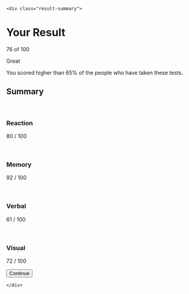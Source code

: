 <!DOCTYPE html>
<html lang="en">
<head>
  <meta charset="UTF-8">
  <meta http-equiv="X-UA-Compatible" content="IE=edge">
  <meta name="viewport" content="width=device-width, initial-scale=1.0">
  <title>FEM Results Summary</title>
  <link rel="stylesheet" href="style.css">
</head>
<body> 

  <main>

    <div class="result-summary">










<div class="results grid-flow"
     data-spacing="large">

  <h1 class="section-title">Your Result</h1>
  <p class="result-score"><span>76</span> of 100</p>

  <div class="grid-flow">
    <p class="result-rank">Great</p>
    <p>You scored higher than 65% of the people who have taken these tests.</p>
  </div>

</div>










<div class="summary grid-flow"
     data-spacing="large">

  <h2 class="section-title">Summary</h2>
  
  <div class="grid-flow">
    <div class="summary-item"
         data-item-type="accent-1">
      <div class="flex-group">
        <svg class="summary-icon" xmlns="http://www.w3.org/2000/svg" width="20" height="20" fill="none" viewBox="0 0 20 20"><path  stroke-linecap="round" stroke-linejoin="round" stroke-width="1.25" d="M10.833 8.333V2.5l-6.666 9.167h5V17.5l6.666-9.167h-5Z"/></svg>
        <h3 class="summary-item-title">Reaction</h3>
      </div>
      <p class="summary-score"><span>80</span> / 100</p>
    </div>
    <div class="summary-item"
         data-item-type="accent-2">
      <div class="flex-group">
        <svg class="summary-icon" xmlns="http://www.w3.org/2000/svg" width="20" height="20" fill="none" viewBox="0 0 20 20"><path  stroke-linecap="round" stroke-linejoin="round" stroke-width="1.25" d="M5.833 11.667a2.5 2.5 0 1 0 .834 4.858"/><path stroke-linecap="round" stroke-linejoin="round" stroke-width="1.25" d="M3.553 13.004a3.333 3.333 0 0 1-.728-5.53m.025-.067a2.083 2.083 0 0 1 2.983-2.824m.199.054A2.083 2.083 0 1 1 10 3.75v12.917a1.667 1.667 0 0 1-3.333 0M10 5.833a2.5 2.5 0 0 0 2.5 2.5m1.667 3.334a2.5 2.5 0 1 1-.834 4.858"/><path  stroke-linecap="round" stroke-linejoin="round" stroke-width="1.25" d="M16.447 13.004a3.334 3.334 0 0 0 .728-5.53m-.025-.067a2.083 2.083 0 0 0-2.983-2.824M10 3.75a2.085 2.085 0 0 1 2.538-2.033 2.084 2.084 0 0 1 1.43 2.92m-.635 12.03a1.667 1.667 0 0 1-3.333 0"/></svg>                <h3 class="summary-item-title">Memory</h3>
      </div>
      <p class="summary-score"><span>92</span> / 100</p>
    </div>
    <div class="summary-item"
         data-item-type="accent-3">
      <div class="flex-group">
        <svg class="summary-icon" xmlns="http://www.w3.org/2000/svg" width="20" height="20" fill="none" viewBox="0 0 20 20"><path stroke-linecap="round" stroke-linejoin="round" stroke-width="1.25" d="M7.5 10h5M10 18.333A8.333 8.333 0 1 0 1.667 10c0 1.518.406 2.942 1.115 4.167l-.699 3.75 3.75-.699A8.295 8.295 0 0 0 10 18.333Z"/></svg>                <h3 class="summary-item-title">Verbal</h3>
      </div>
      <p class="summary-score"><span>61</span> / 100</p>
    </div>
    <div class="summary-item"
         data-item-type="accent-4">
      <div class="flex-group">
        <svg class="summary-icon" xmlns="http://www.w3.org/2000/svg" width="20" height="20" fill="none" viewBox="0 0 20 20"><path  stroke-linecap="round" stroke-linejoin="round" stroke-width="1.25" d="M10 11.667a1.667 1.667 0 1 0 0-3.334 1.667 1.667 0 0 0 0 3.334Z"/><path  stroke-linecap="round" stroke-linejoin="round" stroke-width="1.25" d="M17.5 10c-1.574 2.492-4.402 5-7.5 5s-5.926-2.508-7.5-5C4.416 7.632 6.66 5 10 5s5.584 2.632 7.5 5Z"/></svg>
        <h3 class="summary-item-title">Visual</h3>
      </div>
      <p class="summary-score"><span>72</span> / 100</p>
    </div>
  </div>

  <button class="button">Continue</button>


</div>

















    </div>

  </main>
<style>
    @font-face {
  font-family: 'HankenGrotesk';
  font-display: swap;
  font-weight: 100 900;
  src: url('assets/fonts/HankenGrotesk-VariableFont_wght.ttf') 
       format('truetype');
}

:root {
  --clr-primary-hsl-400: 252, 100%, 67%;
  --clr-primary-hsl-500: 256, 72%, 46%;
  --clr-secondary-hsl-400: 241, 81%, 54%;
  --clr-secondary-hsl-500: 241, 72%, 46%;

  --clr-neutral-hsl-100: 0, 0%, 100%;
  --clr-neutral-hsl-200: 221, 100%, 96%;
  --clr-neutral-hsl-300: 241, 100%, 89%;
  --clr-neutral-hsl-700: 224, 30%, 27%;

  --clr-neutral-100: hsl(var(--clr-neutral-hsl-100));
  --clr-neutral-200: hsl(var(--clr-neutral-hsl-200));
  --clr-neutral-300: hsl(var(--clr-neutral-hsl-300));
  --clr-neutral-700: hsl(var(--clr-neutral-hsl-700));


  --clr-primary-400: hsl(var(--clr-primary-hsl-400));
  --clr-primary-500: hsla(var(--clr-primary-hsl-500));
  --clr-secondary-400: hsl(var(--clr-secondary-hsl-400));

  --gradient-primary: linear-gradient(
      var(--clr-primary-400), 
      var(--clr-secondary-400));

  --gradient-to-transparent: linear-gradient(
      var(--clr-primary-500),
      hsl(var(--clr-secondary-hsl-500), 0));

  --clr-accent-1: 0, 100%, 67%;
  --clr-accent-2: 39, 100%, 56%;
  --clr-accent-3: 166, 100%, 37%;
  --clr-accent-4: 234, 85%, 45%;

  --font-family-default: 'HankenGrotesk', sans-serif;

  --fw-regular: 500;
  --fw-bold: 700;
  --fw-black: 800;

  --fs-400: 1.125rem;
  --fs-500: 1.25rem;
  --fs-600: 1.5rem;
  --fs-700: 1.75rem;
  --fs-800: 2rem;
  --fs-900: 5rem;
}

*,
*::before,
*::after {
  box-sizing: border-box;
}

* {
  margin: 0;
  font: inherit;
}

img,
svg {
  display: block;
  max-width: 100%;
}

body { 
  font-family: var(--font-family-default);
  font-size: var(--fs-400);
  color: var(--clr-neutral-700);
}

@media (min-width: 600px) {
  body {
    min-height: 100vh;
    display: grid;
    place-items: center;
  }
}

.flex-group {
  display: flex;
  align-items: center;
  gap: .5rem;
  flex-wrap: wrap;
}

.grid-flow {
  display: grid;
  align-content: start;
  gap: 1rem;
}

.grid-flow[data-spacing="large"] {
  gap: 2rem;
}

.section-title {
  font-weight: var(--fw-bold);
  font-size: var(--fs-600);
}

.button {
  color: var(--clr-neutral-100); 
  line-height: 1;
  background: var(--clr-neutral-700);
  padding: 1rem 2rem;
  border: 0;
  border-radius: 100vw;
  cursor: pointer;
}

.button:hover,
.button:focus-visible {
  background: var(--gradient-primary);
}

.result-summary {
  --padding: 2.5rem;
  --border-radius: 2rem;

  max-width: 46rem;
  display: grid;
}

@media (min-width: 600px) {
  .result-summary {
    margin-inline: 1rem;
    grid-template-columns: 1fr 1fr;
    border-radius: var(--border-radius);
    overflow: hidden;
    box-shadow: .5rem 1rem 3rem 
      hsl(var(--clr-neutral-hsl-700), .2);
  }
}

.results {
  color: hsl(var(--clr-neutral-hsl-100), .7);
  text-align: center;
  padding: 
    var(--padding) calc(var(--padding) * 1.5);
  background: var(--gradient-primary);
  border-radius: 
    0 0 var(--border-radius) var(--border-radius);
}

@media (min-width: 600px) {
  .results {
    border-radius: var(--border-radius);
  }
}

.result-score {
  display: grid;
  place-content: center;  
  width: 12rem;
  margin-inline: auto;
  background: var(--gradient-to-transparent);
  aspect-ratio: 1 / 1;
  border-radius: 50%;
}

.result-score span {
  display: block;
  font-size: var(--fs-900); 
  font-weight: var(--fw-black);
  line-height: 1;
  color: var(--clr-neutral-100); 
}

.result-rank {
  color: var(--clr-neutral-100);
  font-size: var(--fs-700);
  font-weight: var(--fw-bold);
}

.summary {
  padding: var(--padding);
}

.summary-item {
  display: flex;
  justify-content: space-between;
  align-items: center;
  padding: 1rem;
  border-radius: .5rem;
  background-color: hsl(var(--item-color), .1);
}

.summary-item svg {
  stroke: hsl(var(--item-color));
}

.summary-item-title {
  color: hsl(var(--item-color));
  font-weight: var(--fw-bold);
} 

.summary-item[data-item-type="accent-1"] {
  --item-color: var(--clr-accent-1);
}
.summary-item[data-item-type="accent-2"] {
  --item-color: var(--clr-accent-2);
}
.summary-item[data-item-type="accent-3"] {
  --item-color: var(--clr-accent-3);
}
.summary-item[data-item-type="accent-4"] {
  --item-color: var(--clr-accent-4);
}

.summary-score {
  font-weight: var(--fw-black);
  color: hsl(var(--clr-neutral-hsl-700), .5);
}

.summary-score span {
  color: var(--clr-neutral-700);
}
</style>
<script>
    
</script>
</body>
</html>
